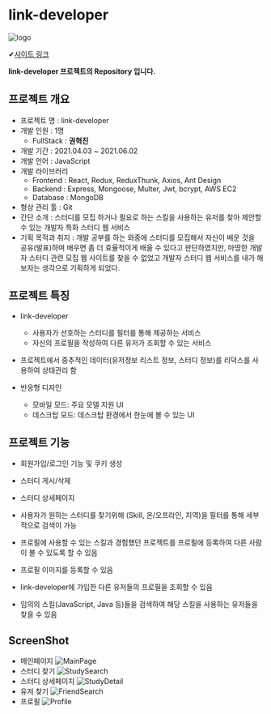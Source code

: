 # link-developer

![logo](ReadMeImage/625078.png)

✔[사이트 링크](http://linkdeveloper.net)

**link-developer 프로젝트의 Repository 입니다.**

## 프로젝트 개요

- 프로젝트 명 : link-developer
- 개발 인원 : 1명
  - FullStack : **권혁진**
- 개발 기간 : 2021.04.03 ~ 2021.06.02
- 개발 언어 : JavaScript
- 개발 라이브러리
  - Frontend : React, Redux, ReduxThunk, Axios, Ant Design
  - Backend : Express, Mongoose, Multer, Jwt, bcrypt, AWS EC2
  - Database : MongoDB
- 형상 관리 툴 : Git
- 간단 소개 : 스터디를 모집 하거나 필요로 하는 스킬을 사용하는 유저를 찾아 제안할 수 있는 개발자 특화 스터디 웹 서비스
- 기획 목적과 취지 : 개발 공부를 하는 와중에 스터디를 모집해서 자신이 배운 것을 공유(발표)하며 배우면 좀 더 효율적이게 배울 수 있다고 판단하였지만,
마땅한 개발자 스터디 관련 모집 웹 사이트를 찾을 수 없었고 개발자 스터디 웹 서비스를 내가 해보자는 생각으로 기획하게 되었다.

## 프로젝트 특징

- link-developer

  - 사용자가 선호하는 스터디를 필터를 통해 제공하는 서비스
  - 자신의 프로필을 작성하여 다른 유저가 조회할 수 있는 서비스

- 프로젝트에서 중추적인 데이터(유저정보 리스트 정보, 스터디 정보)를 리덕스를 사용하여 상태관리 함

- 반응형 디자인

  - 모바일 모드: 주요 모델 지원 UI
  - 데스크탑 모드: 데스크탑 환경에서 한눈에 볼 수 있는 UI

## 프로젝트 기능

- 회원가입/로그인 기능 및 쿠키 생성

- 스터디 게시/삭제

- 스터디 상세페이지

- 사용자가 원하는 스터디를 찾기위해 (Skill, 온/오프라인, 지역)을 필터를 통해 세부적으로 검색이 가능

- 프로필에 사용할 수 있는 스킬과 경험했던 프로젝트를 프로필에 등록하여 다른 사람이 볼 수 있도록 할 수 있음

- 프로필 이미지를 등록할 수 있음

- link-developer에 가입한 다른 유저들의 프로필을 조회할 수 있음

- 임의의 스킬(JavaScript, Java 등)들을 검색하여 해당 스킬을 사용하는 유저들을 찾을 수 있음

## ScreenShot
- 메인페이지
![MainPage](ReadMeImage/mainPage.png)
- 스터디 찾기
![StudySearch](ReadMeImage/StudySearch.png)
- 스터디 상세페이지
![StudyDetail](ReadMeImage/StudyDetail.png)
- 유저 찾기
![FriendSearch](ReadMeImage/FriendSearch.png)
- 프로필
![Profile](ReadMeImage/Profile.png)
